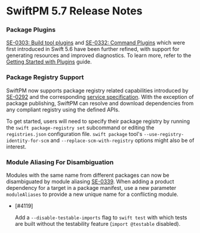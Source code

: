 # SwiftPM 5.7 Release Notes

### Package Plugins

[SE-0303: Build tool plugins](https://github.com/apple/swift-evolution/blob/main/proposals/0303-swiftpm-extensible-build-tools.md) and [SE-0332: Command Plugins](https://github.com/apple/swift-evolution/blob/main/proposals/0332-swiftpm-command-plugins.md) which were first introduced in Swift 5.6 have been further refined, with support for generating resources and improved diagnostics. To learn more, refer to the [Getting Started with Plugins](../Plugins.md) guide.

### Package Registry Support

SwiftPM now supports package registry related capabilities introduced by [SE-0292](https://github.com/apple/swift-evolution/blob/main/proposals/0292-package-registry-service.md) and the corresponding [service specification](../Registry.md). With the exception of package publishing, SwiftPM can resolve and download dependencies from any compliant registry using the defined APIs. 

To get started, users will need to specify their package registry by running the `swift package-registry set` subcommand or editing the `registries.json` configuration file. `swift package` tool's `--use-registry-identity-for-scm` and `--replace-scm-with-registry` options might also be of interest.
  
### Module Aliasing For Disambiguation

Modules with the same name from different packages can now be disambiguated by module aliasing [SE-0339](https://github.com/apple/swift-evolution/blob/main/proposals/0339-module-aliasing-for-disambiguation.md). When adding a product dependency for a target in a package manifest, use a new parameter `moduleAliases` to provide a new unique name for a conflicting module. 


* [#4119] 
 
  Add a `--disable-testable-imports` flag to `swift test` with which tests are built without the testability feature (`import @testable` disabled).

